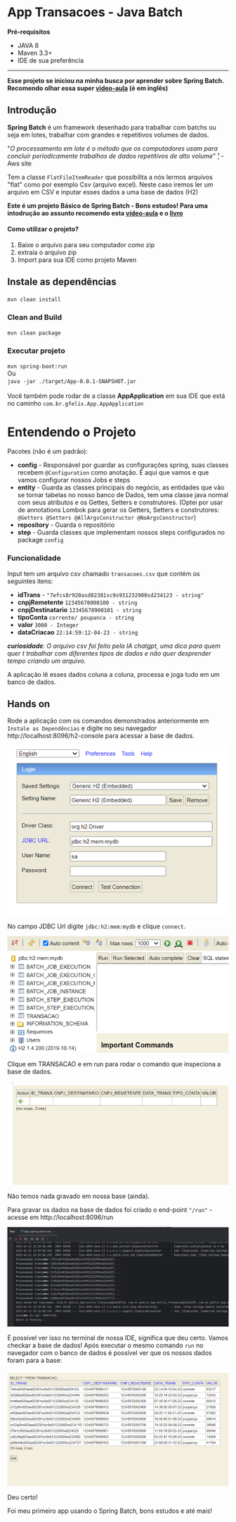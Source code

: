 App Transacoes - Java Batch
===========================

**Pré-requisitos**
- JAVA 8
- Maven 3.3+
- IDE de sua preferência

*****
**Esse projeto se iniciou na minha busca por aprender sobre Spring Batch. Recomendo olhar essa super [video-aula](https://www.youtube.com/watch?v=6iDzOi2YWxA) (é em inglês)**
## Introdução
**Spring Batch** é um framework desenhado para trabalhar
com batchs ou seja em lotes, trabalhar com grandes e repetitivos
volumes de dados. 

"_O processamento
em lote é o método que os computadores usam para concluir 
periodicamente trabalhos de dados repetitivos de alto volume_" [¹](https://aws.amazon.com/pt/what-is/batch-processing/#:~:text=Batch%20processing%20is%20the%20method,run%20on%20individual%20data%20transactions.) - Aws site

Tem a classe `FlatFileItemReader` que possibilita a nós
lermos arquivos "flat" como por exemplo Csv (arquivo excel).
Neste caso iremos ler um arquivo em CSV e inputar esses dados a
uma base de dados (H2)

**Este é um projeto Básico de Spring Batch - Bons estudos! Para uma intodrução ao assunto recomendo esta [vídeo-aula](https://www.youtube.com/watch?v=6iDzOi2YWxA) e o [livro](https://github.com/gustavohfelixs/Ebook-The-Definitive-guide-to-spring-batch-modern-finite-batch-processing)**


#### Como utilizar o projeto?
1. Baixe o arquivo para seu computador como zip
2. extraia o arquivo zip
3. Import para sua IDE como projeto Maven

## Instale as dependências
`mvn clean install`

### Clean and Build
`mvn clean package`

### Executar projeto
`mvn spring-boot:run` <br>Ou<br> `java -jar ./target/App-0.0.1-SNAPSHOT.jar` <br><br> Você também pode rodar de a classe **AppApplication** em sua IDE que está no caminho `com.br.gfelix.App.AppApplication`

Entendendo o Projeto
====================

Pacotes (não é um padrão):
* **config** - Responsável por guardar as configurações
spring, suas classes recebem ``@Configuration`` como anotação. É aqui que vamos
e que vamos configurar nossos Jobs e steps 
* **entity** - Guarda as classes principais do negócio, as entidades que vão se tornar tabelas
no nosso banco de Dados, tem uma classe java normal com seus atributos e os Gettes, Setters e construtores.
  (Optei por usar de annotations Lombok para gerar os Getters, Setters e construtores: `@Getters @Setters @AllArgsConstructor @NoArgsConstructor`)
* **repository** - Guarda o repositório
* **step** - Guarda classes que implementam nossos steps configurados no package `config`

### Funcionalidade

Input tem um arquivo csv chamado `transacoes.csv` que contém  os seguintes itens: 
* **idTrans** - `"7efcs8r920asd02381sc9s931232900sd234123 - string"`
* **cnpjRemetente** `12345678000100 - string`
* **cnpjDestinatario** `12345678900101 - string`
* **tipoConta** `corrente/ poupanca - string`
* **valor** `3000 - Integer`
* **dataCriacao** `22:14:59:12-04-23 - string`

_**curiosidade**: O arquivo csv foi feito pela IA chatgpt, uma dica para quem quer t
trabalhar com diferentes tipos de dados e não quer desprender tempo criando um arquivo._

A aplicação lê esses dados coluna a coluna, processa e joga tudo em um banco de dados.

## Hands on
Rode a aplicação com os comandos demonstrados anteriormente em  `Instale as Dependências` e digite no seu navegador http://localhost:8096/h2-console para acessar 
a base de dados.  

![img_1.png](img_1.png)

No campo JDBC Url digite `jdbc:h2:mem:mydb` e clique `connect`.

![img_3.png](img_3.png)

Clique em TRANSACAO e em run para rodar o comando que inspeciona a base de dados.

![img_4.png](img_4.png)

Não temos nada gravado em nossa base (ainda).

Para gravar os dados na base de dados foi criado o end-point `"/run"` - acesse em http://localhost:8096/run

![img_5.png](img_5.png)

É possível ver isso no terminal de nossa IDE, significa que deu certo. Vamos checkar a base de dados! Após executar o mesmo comando `run` no navegador com o banco de dados é possível ver que os nossos dados foram para a base: 

![img_6.png](img_6.png)

Deu certo! 

Foi meu primeiro app usando o Spring Batch, bons estudos e até mais!
